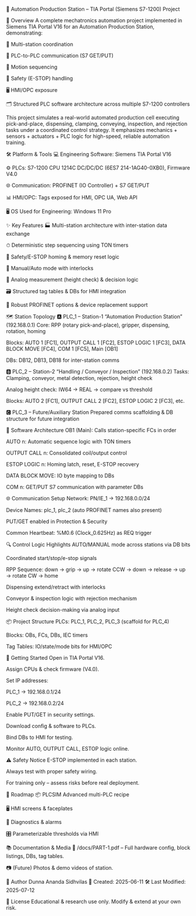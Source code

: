 
🤖 Automation Production Station – TIA Portal (Siemens S7-1200) Project

📌 Overview
A complete mechatronics automation project implemented in Siemens TIA Portal V16 for an Automation Production Station, demonstrating:

🔄 Multi-station coordination

📡 PLC-to-PLC communication (S7 GET/PUT)

🎯 Motion sequencing

🛑 Safety (E-STOP) handling

🖥 HMI/OPC exposure

🗂 Structured PLC software architecture across multiple S7-1200 controllers

This project simulates a real-world automated production cell executing pick-and-place, dispensing, clamping, conveying, inspection, and rejection tasks under a coordinated control strategy. It emphasizes mechanics + sensors + actuators + PLC logic for high-speed, reliable automation training.

🛠 Platform & Tools
💻 Engineering Software: Siemens TIA Portal V16

⚙ PLCs: S7-1200 CPU 1214C DC/DC/DC (6ES7 214-1AG40-0XB0), Firmware V4.0

🌐 Communication: PROFINET (IO Controller) + S7 GET/PUT

📊 HMI/OPC: Tags exposed for HMI, OPC UA, Web API

🖥 OS Used for Engineering: Windows 11 Pro

✨ Key Features
🏭 Multi-station architecture with inter-station data exchange

⏱ Deterministic step sequencing using TON timers

🛑 Safety/E-STOP homing & memory reset logic

🔀 Manual/Auto mode with interlocks

📏 Analog measurement (height check) & decision logic

🗃 Structured tag tables & DBs for HMI integration

🔌 Robust PROFINET options & device replacement support

🗺 Station Topology
🅰 PLC_1 – Station-1 “Automation Production Station” (192.168.0.1)
Core: RPP (rotary pick-and-place), gripper, dispensing, rotation, homing

Blocks: AUTO 1 [FC1], OUTPUT CALL 1 [FC2], ESTOP LOGIC 1 [FC3], DATA BLOCK MOVE [FC4], COM 1 [FC5], Main [OB1]

DBs: DB12, DB13, DB18 for inter-station comms

🅱 PLC_2 – Station-2 “Handling / Conveyor / Inspection” (192.168.0.2)
Tasks: Clamping, conveyor, metal detection, rejection, height check

Analog height check: IW64 → REAL → compare vs threshold

Blocks: AUTO 2 [FC1], OUTPUT CALL 2 [FC2], ESTOP LOGIC 2 [FC3], etc.

🅲 PLC_3 – Future/Auxiliary Station
Prepared comms scaffolding & DB structure for future integration

🧩 Software Architecture
OB1 (Main): Calls station-specific FCs in order

AUTO n: Automatic sequence logic with TON timers

OUTPUT CALL n: Consolidated coil/output control

ESTOP LOGIC n: Homing latch, reset, E-STOP recovery

DATA BLOCK MOVE: IO byte mapping to DBs

COM n: GET/PUT S7 communication with parameter DBs

🌐 Communication Setup
Network: PN/IE_1 → 192.168.0.0/24

Device Names: plc_1, plc_2 (auto PROFINET names also present)

PUT/GET enabled in Protection & Security

Common Heartbeat: %M0.6 (Clock_0.625Hz) as REQ trigger

🔍 Control Logic Highlights
AUTO/MANUAL mode across stations via DB bits

Coordinated start/stop/e-stop signals

RPP Sequence: down → grip → up → rotate CCW → down → release → up → rotate CW → home

Dispensing extend/retract with interlocks

Conveyor & inspection logic with rejection mechanism

Height check decision-making via analog input

📦 Project Structure
PLCs: PLC_1, PLC_2, PLC_3 (scaffold for PLC_4)

Blocks: OBs, FCs, DBs, IEC timers

Tag Tables: IO/state/mode bits for HMI/OPC

🚀 Getting Started
Open in TIA Portal V16.

Assign CPUs & check firmware (V4.0).

Set IP addresses:

PLC_1 → 192.168.0.1/24

PLC_2 → 192.168.0.2/24

Enable PUT/GET in security settings.

Download config & software to PLCs.

Bind DBs to HMI for testing.

Monitor AUTO, OUTPUT CALL, ESTOP logic online.

⚠ Safety Notice
E-STOP implemented in each station.

Always test with proper safety wiring.

For training only – assess risks before real deployment.

📅 Roadmap
📦 PLCSIM Advanced multi-PLC recipe

🖥 HMI screens & faceplates

📢 Diagnostics & alarms

🎛 Parameterizable thresholds via HMI

📚 Documentation & Media
📄 /docs/PART-1.pdf – Full hardware config, block listings, DBs, tag tables.

📷 (Future) Photos & demo videos of station.

👤 Author
Dunna Ananda Sidhvilas
📅 Created: 2025-06-11
🛠 Last Modified: 2025-07-12

📜 License
Educational & research use only. Modify & extend at your own risk.
